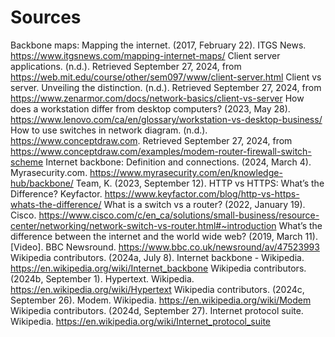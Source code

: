 # Sources
Backbone maps: Mapping the internet. (2017, February 22). ITGS News. https://www.itgsnews.com/mapping-internet-maps/ Client server applications. (n.d.). Retrieved September 27, 2024, from https://web.mit.edu/course/other/sem097/www/client-server.html 
Client vs server. Unveiling the distinction. (n.d.). Retrieved September 27, 2024, from https://www.zenarmor.com/docs/network-basics/client-vs-server 
How does a workstation differ from desktop computers? (2023, May 28). https://www.lenovo.com/ca/en/glossary/workstation-vs-desktop-business/ 
How to use switches in network diagram. (n.d.). https://www.conceptdraw.com. Retrieved September 27, 2024, from https://www.conceptdraw.com/examples/modem-router-firewall-switch-scheme 
Internet backbone: Definition and connections. (2024, March 4). 
Myrasecurity.com. https://www.myrasecurity.com/en/knowledge-hub/backbone/ Team, K. (2023, September 12). 
HTTP vs HTTPS: What’s the Difference? Keyfactor. https://www.keyfactor.com/blog/http-vs-https-whats-the-difference/ 
What is a switch vs a router? (2022, January 19). Cisco. https://www.cisco.com/c/en_ca/solutions/small-business/resource-center/networking/network-switch-vs-router.html#~introduction 
What’s the difference between the internet and the world wide web? (2019, March 11). [Video]. BBC Newsround. https://www.bbc.co.uk/newsround/av/47523993 Wikipedia contributors. (2024a, July 8). 
Internet backbone - Wikipedia. https://en.wikipedia.org/wiki/Internet_backbone Wikipedia contributors. (2024b, September 1). 
Hypertext. Wikipedia. https://en.wikipedia.org/wiki/Hypertext Wikipedia contributors. (2024c, September 26). 
Modem. Wikipedia. https://en.wikipedia.org/wiki/Modem Wikipedia contributors. (2024d, September 27). Internet protocol suite. Wikipedia. https://en.wikipedia.org/wiki/Internet_protocol_suite
